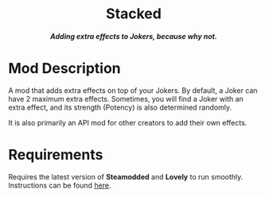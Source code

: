 <h1 align="center">Stacked</h1>
<h4 align="center"><i>Adding extra effects to Jokers, because why not.</i></h4>

# Mod Description
A mod that adds extra effects on top of your Jokers. By default, a Joker can have 2 maximum extra effects. 
Sometimes, you will find a Joker with an extra effect, and its strength (Potency) is also determined randomly.

It is also primarily an API mod for other creators to add their own effects.

# Requirements
Requires the latest version of **Steamodded** and **Lovely** to run smoothly.  
Instructions can be found [here](https://github.com/Steamopollys/Steamodded/wiki/01.-Getting-started).
